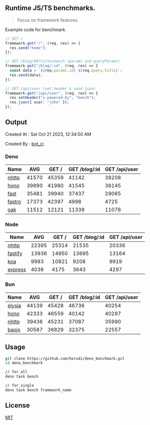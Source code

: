 ## Runtime JS/TS benchmarks.

> Focus on framework features.

Example code for benchmark.
```ts
// GET /
framework.get("/", (req, res) => {
  res.send("home");
});

// GET /blog/99?title=bench (params and queryParams)
framework.get("/blog/:id", (req, res) => {
  const data = `${req.params.id} ${req.query.title}`;
  res.send(data);
});

// GET /api/user (set header & send json)
framework.get("/api/user", (req, res) => {
  res.setHeader("x-powered-by", "bench");
  res.json({ user: "john" });
});
```

## Output
Created At : Sat Oct 21 2023, 12:34:50 AM

Created By : [bot_ci](https://github.com/herudi/deno_benchmarks/commits?author=github-actions%5Bbot%5D)


### Deno
|Name|AVG|GET /|GET /blog/:id|GET /api/user|
|----|----|----|----|----|
|[nhttp](https://github.com/nhttp/nhttp)|41570|45359|41142|38208|
|[hono](https://github.com/honojs/hono)|39890|41980|41545|36145|
|[fast](https://github.com/danteissaias/fast)|35481|39940|37437|29065|
|[fastro](https://github.com/fastrodev/fastro)|17373|42397|4998|4725|
|[oak](https://github.com/oakserver/oak)|11512|12121|11338|11078|
  


### Node
|Name|AVG|GET /|GET /blog/:id|GET /api/user|
|----|----|----|----|----|
|[nhttp](https://github.com/nhttp/nhttp)|22395|25314|21535|20336|
|[fastify](https://github.com/fastify/fastify)|13936|14950|13695|13164|
|[koa](https://github.com/koajs/koa)|9983|10821|9208|9919|
|[express](https://github.com/expressjs/express)|4038|4175|3643|4297|
  


### Bun
|Name|AVG|GET /|GET /blog/:id|GET /api/user|
|----|----|----|----|----|
|[elysia](https://github.com/elysiajs/elysia)|44139|45428|46736|40254|
|[hono](https://github.com/honojs/hono)|42333|46559|40142|40297|
|[nhttp](https://github.com/nhttp/nhttp)|39436|45231|37087|35990|
|[baojs](https://github.com/mattreid1/baojs)|30587|36829|32375|22557|
  



## Usage

```bash
git clone https://github.com/herudi/deno_benchmark.git
cd deno_benchmark

// for_all
deno task bench

// for_single
deno task bench framework_name
```

## License

[MIT](LICENSE)

